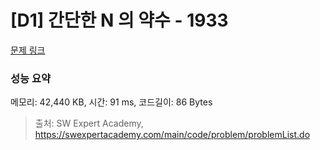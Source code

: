 # [D1] 간단한 N 의 약수 - 1933 

[문제 링크](https://swexpertacademy.com/main/code/problem/problemDetail.do?contestProbId=AV5PhcWaAKIDFAUq) 

### 성능 요약

메모리: 42,440 KB, 시간: 91 ms, 코드길이: 86 Bytes



> 출처: SW Expert Academy, https://swexpertacademy.com/main/code/problem/problemList.do
